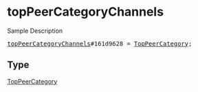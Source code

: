 # topPeerCategoryChannels

Sample Description

<pre>
<a href="../constructor/topPeerCategoryChannels.md">topPeerCategoryChannels</a>#161d9628 = <a href="../type/TopPeerCategory.md">TopPeerCategory</a>;
</pre>

## Type

<a href="../type/TopPeerCategory.md">TopPeerCategory</a>
